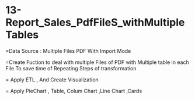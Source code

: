 # 13-Report_Sales_PdfFileS_withMultipleTables



=Data Source : Multiple Files PDF With Import Mode

=Create Fuction to deal with multiple Files of PDF with Multiple table in each File 
To save time of Repeating Steps of transformation 

= Apply ETL , And Create Visualization 

= Apply PieChart , Table, Colum Chart ,Line Chart ,Cards
